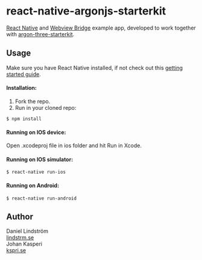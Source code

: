 react-native-argonjs-starterkit
============

[React Native](https://facebook.github.io/react-native/) and [Webview Bridge](https://github.com/alinz/react-native-webview-bridge) example app, developed to work together with [argon-three-starterkit](https://github.com/johankasperi/argon-three-starterkit).

Usage
-----
Make sure you have React Native installed, if not check out this [getting started guide](https://facebook.github.io/react-native/docs/getting-started.htm).
#### Installation:
1. Fork the repo.
2. Run in your cloned repo:
```
$ npm install
```

#### Running on IOS device:
Open .xcodeproj file in ios folder and hit Run in Xcode.
#### Running on IOS simulator:
```
$ react-native run-ios
```
#### Running on Android:
```
$ react-native run-android
```

Author
-----
Daniel Lindström<br>
[lindstrm.se](http://lindstrm.se)<br>
Johan Kasperi<br>
[kspri.se](http://kspri.se)<br>
